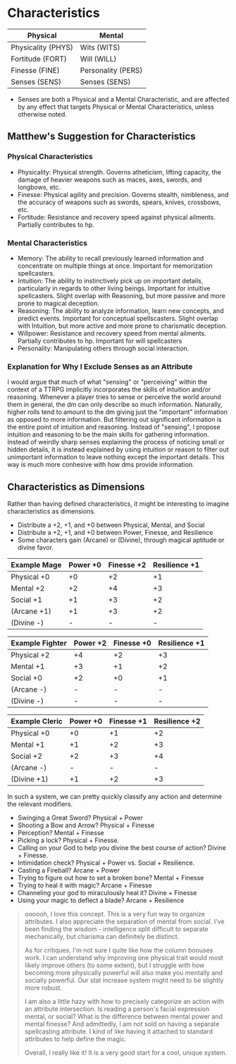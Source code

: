 # Characteristics

| Physical           | Mental             |
| ------------------ | ------------------ |
| Physicality (PHYS) | Wits (WITS)        |
| Fortitude (FORT)   | Will (WILL)        |
| Finesse (FINE)     | Personality (PERS) |
| Senses (SENS)      | Senses (SENS)      |

* Senses are both a Physical and a Mental Characteristic, and are affected by any effect that targets Physical or Mental Characteristics, unless otherwise noted.

## Matthew's Suggestion for Characteristics

### Physical Characteristics

* Physicality: Physical strength. Governs atheticism, lifting capacity, the damage of heavier weapons such as maces, axes, swords, and longbows, etc.
* Finesse: Physical agility and precision. Governs stealth, nimbleness, and the accuracy of weapons such as swords, spears, knives, crossbows, etc.
* Fortitude: Resistance and recovery speed against physical ailments. Partially contributes to hp.

### Mental Characteristics

* Memory: The ability to recall previously learned information and concentrate on multiple things at once. Important for memorization spellcasters.
* Intuition: The ability to instinctively pick up on important details, particularly in regards to other living beings. Important for intuitive spellcasters. Slight overlap with Reasoning, but more passive and more prone to magical deception.
* Reasoning: The ability to analyze information, learn new concepts, and predict events. Important for conceptual spellscasters. Slight overlap with Intuition, but more active and more prone to charismatic deception.
* Willpower: Resistance and recovery speed from mental ailments. Partially contributes to hp. Important for will spellcasters
* Personality: Manipulating others through social interaction.

### Explanation for Why I Exclude Senses as an Attribute

I would argue that much of what "sensing" or "perceiving" within the context of a TTRPG implicitly incorporates the skills of intuition and/or reasoning. Whenever a player tries to sense or perceive the world around them in general, the dm can only describe so much information. Naturally, higher rolls tend to amount to the dm giving just the "important" information as opposed to more information. But filtering out significant information is the entire point of intuition and reasoning. Instead of "sensing", I propose intuition and reasoning to be the main skills for gathering information. Instead of weirdly sharp senses explaining the process of noticing small or hidden details, it is instead explained by using intuition or reason to filter out unimportant information to leave nothing except the important details. This way is much more conhesive with how dms provide information.

## Characteristics as Dimensions

Rather than having defined characteristics, it might be interesting to imagine characteristics as dimensions.

* Distribute a +2, +1, and +0 between Physical, Mental, and Social
* Distribute a +2, +1, and +0 between Power, Finesse, and Resilience
* Some characters gain (Arcane) or (Divine), through magical aptitude or divine favor.

| Example Mage | Power +0 | Finesse +2 | Resilience +1 |
| ------------ | -------- | ---------- | ------------- |
| Physical +0  | +0       | +2         | +1            |
| Mental +2    | +2       | +4         | +3            |
| Social +1    | +1       | +3         | +2            |
| (Arcane +1)  | +1       | +3         | +2            |
| (Divine -)   | -        | -          | -             |

| Example Fighter | Power +2 | Finesse +0 | Resilience +1 |
| --------------- | -------- | ---------- | ------------- |
| Physical +2     | +4       | +2         | +3            |
| Mental +1       | +3       | +1         | +2            |
| Social +0       | +2       | +0         | +1            |
| (Arcane -)      | -        | -          | -             |
| (Divine -)      | -        | -          | -             |

| Example Cleric | Power +0 | Finesse +1 | Resilience +2 |
| -------------- | -------- | ---------- | ------------- |
| Physical +0    | +0       | +1         | +2            |
| Mental +1      | +1       | +2         | +3            |
| Social +2      | +2       | +3         | +4            |
| (Arcane -)     | -        | -          | -             |
| (Divine +1)    | +1       | +2         | +3            |

In such a system, we can pretty quickly classify any action and determine the relevant modifiers.

* Swinging a Great Sword? Physical + Power
* Shooting a Bow and Arrow? Physical + Finesse
* Perception? Mental + Finesse
* Picking a lock? Physical + Finesse.
* Calling on your God to help you divine the best course of action? Divine + Finesse.
* Intimidation check? Physical + Power vs. Social + Resilience.
* Casting a Fireball? Arcane + Power
* Trying to figure out how to set a broken bone? Mental + Finesse
* Trying to heal it with magic? Arcane + Finesse
* Channeling your god to miraculously heal it? Divine + Finesse
* Using your magic to deflect a blade? Arcane + Resilience

> oooooh, I love this concept. This is a very fun way to organize attributes. I also appreciate the separation of mental from social. I've been finding the wisdom - intelligence split difficult to separate mechanically, but charisma can definitely be distinct.
> 
> As for critiques, I'm not sure I quite like how the column bonuses work. I can understand why improving one physical trait would most likely improve others (to some extent), but I struggle with how becoming more physically powerful will also make you mentally and socially powerful. Our stat increase system might need to be slightly more robust.
> 
> I am also a little hazy with how to precisely categorize an action with an attribute intersection. Is reading a person's facial expression mental, or social? What is the difference between mental power and mental finesse? And admittedly, I am not sold on having a separate spellcasting attribute. I kind of like having it attached to standard attributes to help define the magic.
> 
> Overall, I really like it! It is a very good start for a cool, unique system.
